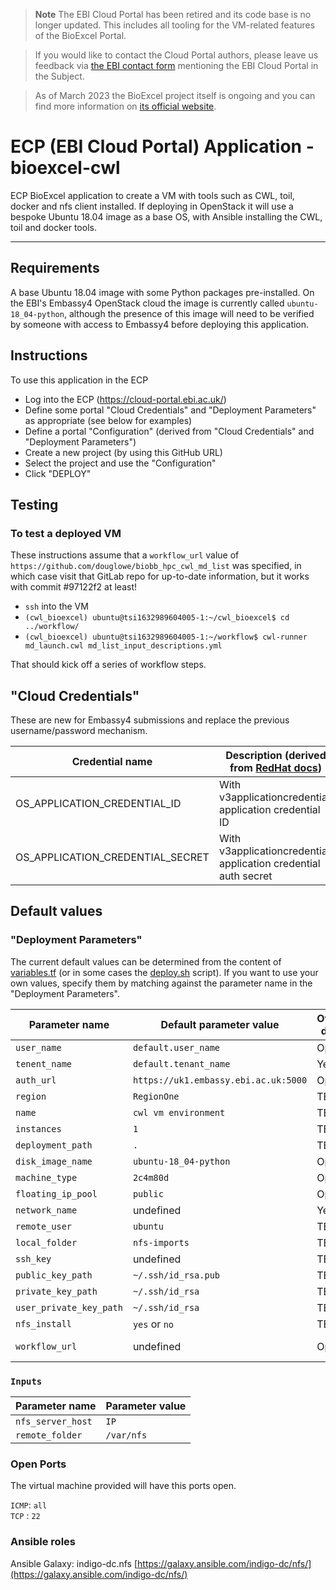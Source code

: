 > **Note**
> The EBI Cloud Portal has been retired and its code base is no longer updated. This includes all tooling for the VM-related features of the BioExcel Portal.

> If you would like to contact the Cloud Portal authors, please leave us feedback via [the EBI contact form](https://www.ebi.ac.uk/about/contact/support/other) mentioning the EBI Cloud Portal in the Subject.

> As of March 2023 the BioExcel project itself is ongoing and you can find more information on [its official website](https://bioexcel.eu/).

# ECP (EBI Cloud Portal) Application - bioexcel-cwl

ECP BioExcel application to create a VM with tools such as CWL, toil, docker and nfs client
installed. If deploying in OpenStack it will use a bespoke Ubuntu 18.04 image as a base OS, with
Ansible installing the CWL, toil and docker tools.

---

## Requirements

A base Ubuntu 18.04 image with some Python packages pre-installed. On the EBI's Embassy4 OpenStack
cloud the image is currently called `ubuntu-18_04-python`, although the presence of this image will
need to be verified by someone with access to Embassy4 before deploying this application.

## Instructions

To use this application in the ECP

 * Log into the ECP (https://cloud-portal.ebi.ac.uk/)
 * Define some portal "Cloud Credentials" and "Deployment Parameters" as appropriate (see below
   for examples)
 * Define a portal "Configuration" (derived from "Cloud Credentials" and "Deployment Parameters")
 * Create a new project (by using this GitHub URL)
 * Select the project and use the "Configuration"
 * Click "DEPLOY"

## Testing

### To test a **deployed** VM

These instructions assume that a `workflow_url` value of `https://github.com/douglowe/biobb_hpc_cwl_md_list`
was specified, in which case visit that GitLab repo for up-to-date information, but it works with
commit #97122f2 at least!

 * `ssh` into the VM
 * `(cwl_bioexcel) ubuntu@tsi1632989604005-1:~/cwl_bioexcel$ cd ../workflow/`
 * `(cwl_bioexcel) ubuntu@tsi1632989604005-1:~/workflow$ cwl-runner md_launch.cwl md_list_input_descriptions.yml`

That should kick off a series of workflow steps.

## "Cloud Credentials"

These are new for Embassy4 submissions and replace the previous username/password mechanism.

| Credential name                  | Description (derived from [RedHat docs](https://access.redhat.com/documentation/en-us/red_hat_openstack_platform/13/html/command_line_interface_reference/the_openstack_client)) |
| ---                              | ---                                                              |
| OS_APPLICATION_CREDENTIAL_ID     | With v3applicationcredential: application credential ID          |
| OS_APPLICATION_CREDENTIAL_SECRET | With v3applicationcredential: application credential auth secret |

## Default values

### "Deployment Parameters"

The current default values can be determined from the content of [variables.tf](ostack/terraform/variables.tf) (or
in some cases the [deploy.sh](ostack/deploy.sh) script). If you want to use your own values, specify them by
matching against the parameter name in the "Deployment Parameters".

| Parameter name          | **Default** parameter value          | Overwrite <br /> default? | Description                                             |
| ---                     | ---                                  | ---                       | ---                                                     |
| `user_name`             | `default.user_name`                  | Optional                  | Your email                                              |
| `tenent_name`           | `default.tenant_name`                | Yes                       | OpenStack tenant name                                   |
| `auth_url`              | `https://uk1.embassy.ebi.ac.uk:5000` | Optional                  | OpenStack API Identity Service URL                      |
| `region`                | `RegionOne`                          | TBD                       | OpenStack Region                                        |
| `name`                  | `cwl vm environment`                 | TBD                       | Abitrary deployment name                                |
| `instances`             | `1`                                  | TBD                       | Number of instances to install                          |
| `deployment_path`       | `.`                                  | TBD                       | Local path to save terraform deployment output          |
| `disk_image_name`       | `ubuntu-18_04-python`                | Optional                  | OpenStack Compute Image name                            |
| `machine_type`          | `2c4m80d`                            | Optional                  | OpenStack Machine type ("flavor")                       |
| `floating_ip_pool`      | `public`                             | Optional                  | OpenStack Network name for Floating IPs                 |
| `network_name`          | undefined                            | Yes                       | OpenStack Network name                                  |
| `remote_user`           | `ubuntu`                             | TBD                       | Remove VM user                                          |
| `local_folder`          | `nfs-imports`                        | TBD                       | Local folder                                            | 
| `ssh_key`               | undefined                            | TBD                       | Public key to inject into the VM                        |
| `public_key_path`       | `~/.ssh/id_rsa.pub`                  | TBD                       | Path of public SSH key to be injected in the VM         |
| `private_key_path`      | `~/.ssh/id_rsa`                      | TBD                       | Path of private SSH key to connect to the VM            |
| `user_private_key_path` | `~/.ssh/id_rsa`                      | TBD                       | (see [variables.tf](ostack/terraform/variables.tf))     |
| `nfs_install`           | `yes` or  `no`                       | TBD                       |                                                         |
| `workflow_url`          | undefined                            | Optional                  | e.g. https://github.com/douglowe/biobb_hpc_cwl_md_list  |

### `Inputs`

| Parameter name          | Parameter value       |
| ---                     | ---                   |
| `nfs_server_host`       | `IP`                  |
| `remote_folder`         | `/var/nfs`            |

### Open Ports

The virtual machine provided will have this ports open.

`ICMP`: `all`  
`TCP` : `22`

### Ansible roles

Ansible Galaxy: indigo-dc.nfs
[https://galaxy.ansible.com/indigo-dc/nfs/](https://galaxy.ansible.com/indigo-dc/nfs/)
